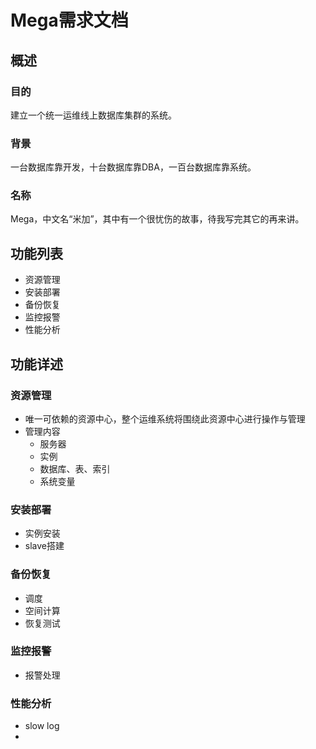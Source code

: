 # Mega需求文档
## 概述
### 目的
建立一个统一运维线上数据库集群的系统。

### 背景
一台数据库靠开发，十台数据库靠DBA，一百台数据库靠系统。

### 名称
Mega，中文名“米加”，其中有一个很忧伤的故事，待我写完其它的再来讲。

## 功能列表
* 资源管理
* 安装部署
* 备份恢复
* 监控报警
* 性能分析

## 功能详述
### 资源管理
* 唯一可依赖的资源中心，整个运维系统将围绕此资源中心进行操作与管理
* 管理内容
    * 服务器
    * 实例
    * 数据库、表、索引
    * 系统变量

### 安装部署
* 实例安装
* slave搭建

### 备份恢复
* 调度
* 空间计算
* 恢复测试

### 监控报警
* 报警处理


### 性能分析
* slow log
* 